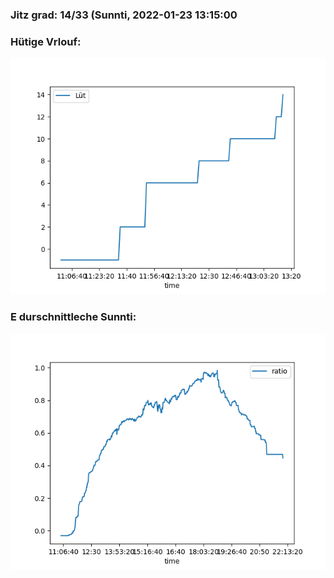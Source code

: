 ### Jitz grad: 14/33 (Sunnti, 2022-01-23 13:15:00

### Hütige Vrlouf:
![Graph](Today.png)

### E durschnittleche Sunnti:
![Graph](Sunnti.png)